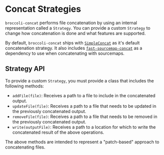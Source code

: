 # Concat Strategies

`broccoli-concat` performs file concatenation by using an internal representation called a `Strategy`. You can provide a custom `Strategy` to change how concatenation is done and what features are supported.

By default, `broccoli-concat` ships with [`SimpleConcat`](./lib/strategies/simple.js) as it's default concatenation strategy. It also includes [`fast-sourcemap-concat`](https://github.com/ef4/fast-sourcemap-concat) as a dependency to use when concatenating with sourcemaps.

## Strategy API

To provide a custom `Strategy`, you must provide a class that includes the following methods:

- `addFile(file)`: Receives a path to a file to include in the concatenated output.
- `updateFile(file)`: Receives a path to a file that needs to be updated in the previously concatenated output.
- `removeFile(file)`: Receives a path to a file that needs to be removed in the previously concatenated output.
- `write(outputFile)`: Receives a path to a location for which to write the concatenated result of the above operations.

The above methods are intended to represent a "patch-based" approach to concatenating files.
